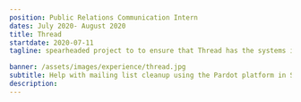 ```yaml
---
position: Public Relations Communication Intern
dates: July 2020- August 2020
title: Thread
startdate: 2020-07-11
tagline: spearheaded project to to ensure that Thread has the systems in place to support ESL students

banner: /assets/images/experience/thread.jpg
subtitle: Help with mailing list cleanup using the Pardot platform in Salesforce. Take part in call campaign to update information in database and aid Thread in better interacting with the Spanish speaking community in Baltimore through new initiatives
description: 
---
```

<!--
<div class="sidebar">
	<b>Dates:</b> Apr - Aug 2018
	<br><b>Location:</b> Cupertino, California
	<br><b>Tools:</b> Python, AngularJS, Flask
	<br><br><b>Responsibilities:</b>
	<br>• Designed and developed web application to fetch and visualize test results and metrics using <mark>AngularJS</mark>
	<br>• Built RESTful API using <mark>Flask</mark>, with back-end data processing and analysis of data gathered from MongoDB, APIs, and other sources
	<br>• Developed automation framework with <mark>Python</mark> to run user-experience scenarios on iOS devices using a Python Objective-C bridge custom class
	<br>• Merged framework into a pipeline for automatic trigger upon build releases, improving efficiency of the End-User team through automated bug filing, summarized email reports, and screen captures for review and demo 
</div>

## Software Engineering Intern (Power & Performance) @ Apple Inc.

In the summer of 2018, I had the opportunity to intern at Apple in their headquarters in Cupertino, California on the Power and Performance team. 

With my prior experience in building tools for analysing and presenting metrics and data, I was given the task to help develop tools for measuring the performance of iOS devices. I used Python, with the help of pyobjc and Tkinter, to build a tool for collecting screen captures for UI actions while measuring precise timestamps through OS signposts. I also learned AngularJS and built a web application to allow the team to display test data for quicker triaging. 

At the end of my four month internship, I also presented a keynote on my project to executives, including the director of my org. 

### On iOS performance

2018 was a big year for performance. During Apple’s World Wide Developer Conference, or WWDC 2018 (“dub dub” as I learned to call it), updates to software are announced for developers to get a headstart on adapting their apps in preparation for the release to customers in September. You can watch the videos from WWDC online <a href="https://developer.apple.com/videos/play/wwdc2018/101/">here</a>. It even comes with an incredible opening narrated by Stephen Fry (sounding an awful lot like David Attenborough). 

Performance improvements were the first items that Craig Federighi, Apple’s VP of Software Engineering, mentioned in his address during the opening keynote. He even lists out percentage increase improvements in actions such as keyboard bringup and app launch. 

![WWDC Perf Metrics during the Keynote](/assets/images/experience/wwdc-metrics.png)
<div class="caption">Performance mentioned as the first improvements by Craig Federighi during the WWDC 2018 Keynote</div>

These performance numbers were obtained by measurements taken by the teams at Apple using OS signposts. In short, signposts allow you to mark in your code where work starts and end, so you can precisely obtain a time interval for an action. To learn more about how OS signposts work, I’d recommend you watch the <a href="https://developer.apple.com/videos/play/wwdc2018/405/">WWDC 2018 session on Performance Logging</a>, as signposts were put into the OS Log toolbox available to all Apple Developers. 

The Perf team runs hundreds of automated tests a day, supporting numerous other teams at Apple. By checking against benchmarks and a history of prior tests, App teams can understand which actions cause performance strain, and triage the issues to improve the user experience during their app. 

My task, as the only intern on the team, was to build a tool to improve the process for evaluating the <mark>end user experience</mark> of iOS applications, as well as another web application for displaying and filtering our team’s test metrics.

### Some other experiences

Unfortunately, I can't go into too many details about my everyday work, but here are some of the other things I did during my internship:
- Attended two sessions at WWDC (<a href="https://developer.apple.com/videos/play/wwdc2018/602/">What's New in ARKit2</a> and <a href="https://developer.apple.com/videos/play/wwdc2018/201/">Creating Apps for a Global Audience</a>) as well as the Bash, where I saw Panic! At the Disco
- Met my hero Kayla Itsines at her <a href="https://appleinsider.com/articles/18/06/05/apple-launches-another-kind-of-bootcamp-at-wwdc-and-its-a-hiit">Bootcamp during WWDC</a>
- Went to my first <a href="https://www.mlb.com/giants">baseball game</a> as a org-wide event
- Went to a winery for a team event
- Presented an actual Keynote to executives and other team managers
- Learned from Tim Cook and Craig Federighi, as well as many other influential people at Apple, during Executive Speaker Series talks
- Gymmed at Apple Park
- Completed an Apple Wellness Challenge and got a gold water bottle
- Bought way too many Apple shirts and Apple products
-->